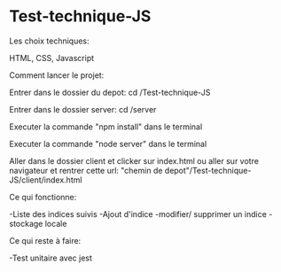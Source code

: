 # Test-technique-JS

Les choix techniques:

HTML, CSS, Javascript


Comment lancer le projet:

Entrer dans le dossier du depot: cd /Test-technique-JS

Entrer dans le dossier server: cd /server

Executer la commande "npm install" dans le terminal

Executer la commande "node server" dans le terminal

Aller dans le dossier client et clicker sur index.html ou aller sur votre navigateur et rentrer cette url:
"chemin de depot"/Test-technique-JS/client/index.html


Ce qui fonctionne:

-Liste des indices suivis
-Ajout d'indice
-modifier/ supprimer un indice
-stockage locale


Ce qui reste à faire:

-Test unitaire avec jest

